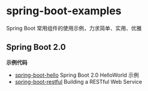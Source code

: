 # spring-boot-examples

Spring Boot 常用组件的使用示例，力求简单、实用、优雅

## Spring Boot 2.0

**示例代码**

- [spring-boot-hello](/spring-boot-hello) Spring Boot 2.0 HelloWorld 示例
- [spring-boot-restful](/spring-boot-restful) Building a RESTful Web Service
